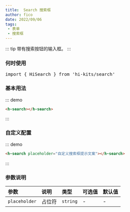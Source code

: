 ```yaml
---
title:  Search 搜索框
author: fico
date: 2022/09/06
tags:
 - 表单
 - 搜索框
---
```

::: tip
带有搜索按钮的输入框。
:::
### 何时使用
<pre class="language-ts">
import { HiSearch } from 'hi-kits/search'
</pre>

### 基本用法

::: demo
```html
<h-search></h-search>

```
:::

### 自定义配置

::: demo
```html
<h-search placeholder="自定义搜索框提示文案"></h-search>

```
:::
### 参数说明

|参数|说明|类型|可选值|默认值
|:--|:--|:--|:-----|:---
| `placeholder`| 占位符 |  `string` | - | -
